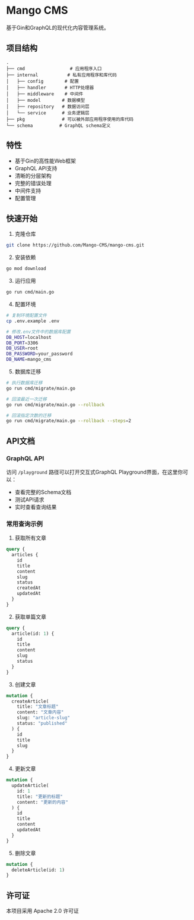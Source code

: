 # Mango CMS

基于Gin和GraphQL的现代化内容管理系统。

## 项目结构

```
.
├── cmd                 # 应用程序入口
├── internal           # 私有应用程序和库代码
│   ├── config        # 配置
│   ├── handler       # HTTP处理器
│   ├── middleware    # 中间件
│   ├── model        # 数据模型
│   ├── repository   # 数据访问层
│   └── service      # 业务逻辑层
├── pkg              # 可以被外部应用程序使用的库代码
└── schema          # GraphQL schema定义

```

## 特性

- 基于Gin的高性能Web框架
- GraphQL API支持
- 清晰的分层架构
- 完整的错误处理
- 中间件支持
- 配置管理

## 快速开始

1. 克隆仓库
```bash
git clone https://github.com/Mango-CMS/mango-cms.git
```

2. 安装依赖
```bash
go mod download
```

3. 运行应用
```bash
go run cmd/main.go
```

4. 配置环境
```bash
# 复制环境配置文件
cp .env.example .env

# 修改.env文件中的数据库配置
DB_HOST=localhost
DB_PORT=3306
DB_USER=root
DB_PASSWORD=your_password
DB_NAME=mango_cms
```

5. 数据库迁移
```bash
# 执行数据库迁移
go run cmd/migrate/main.go

# 回滚最近一次迁移
go run cmd/migrate/main.go --rollback

# 回滚指定次数的迁移
go run cmd/migrate/main.go --rollback --steps=2
```

## API文档

### GraphQL API

访问 `/playground` 路径可以打开交互式GraphQL Playground界面，在这里你可以：
- 查看完整的Schema文档
- 测试API请求
- 实时查看查询结果

### 常用查询示例

1. 获取所有文章
```graphql
query {
  articles {
    id
    title
    content
    slug
    status
    createdAt
    updatedAt
  }
}
```

2. 获取单篇文章
```graphql
query {
  article(id: 1) {
    id
    title
    content
    slug
    status
  }
}
```

3. 创建文章
```graphql
mutation {
  createArticle(
    title: "文章标题"
    content: "文章内容"
    slug: "article-slug"
    status: "published"
  ) {
    id
    title
    slug
  }
}
```

4. 更新文章
```graphql
mutation {
  updateArticle(
    id: 1
    title: "更新的标题"
    content: "更新的内容"
  ) {
    id
    title
    content
    updatedAt
  }
}
```

5. 删除文章
```graphql
mutation {
  deleteArticle(id: 1)
}
```

## 许可证

本项目采用 Apache 2.0 许可证